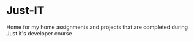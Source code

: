 # Just-IT
Home for my home assignments and projects that are completed during Just it's developer course
